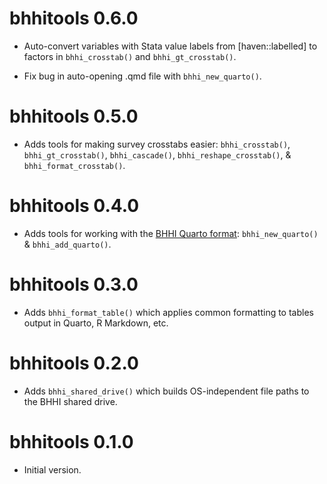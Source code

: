 # bhhitools 0.6.0

* Auto-convert variables with Stata value labels from  [haven::labelled] to factors in `bhhi_crosstab()` and `bhhi_gt_crosstab()`.

* Fix bug in auto-opening .qmd file with `bhhi_new_quarto()`.

# bhhitools 0.5.0

* Adds tools for making survey crosstabs easier: `bhhi_crosstab()`, `bhhi_gt_crosstab()`, `bhhi_cascade()`, `bhhi_reshape_crosstab()`, & `bhhi_format_crosstab()`.

# bhhitools 0.4.0

* Adds tools for working with the [BHHI Quarto format](https://github.com/ucsf-bhhi/bhhi-quarto): `bhhi_new_quarto()` & `bhhi_add_quarto()`. 

# bhhitools 0.3.0

* Adds `bhhi_format_table()` which applies common formatting to tables output in Quarto, R Markdown, etc. 

# bhhitools 0.2.0

* Adds `bhhi_shared_drive()` which builds OS-independent file paths to the BHHI shared drive.

# bhhitools 0.1.0

* Initial version.
